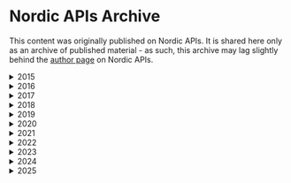 # Nordic APIs Archive
This content was originally published on Nordic APIs. It is shared here only as an archive of published material - as such, this archive may lag slightly behind the [author page](https://nordicapis.com/author/sandovaleffect/) on Nordic APIs.


<details>
<summary>2015</summary>
<br>
<ul>
<li>Success vs. Failure – The Importance of API Metrics</li>
<li>API Security: The 4 Defenses of The API Stronghold</li>
<li>Equipping Your API With The Right Armor</li>
<li>Microservice Showdown – REST vs SOAP vs Apache Thrift (And Why It Matters)</li>
<li>Functional vs. Useful: What Makes a Useful API?</li>
<li>Top 5 Development Tips for a Killer API</li>
<li>A Tale of Four API Designs: Dissecting Common API Architectures</li>
<li>3 Strategies For Developing Microservices</li>
<li>First or Third Party APIs?</li>
<li>Writing Microservices in Go</li>
<li>Living in the Cloud Stack – Understanding SaaS, PaaS, and IaaS APIs</li>
<li>Writing Microservices in Go Part II – When Not to Use Go</li>
<li>Zero Day Flash Exploits, Versioning, and the API Space</li>
<li>Fostering an Internal Culture of Security</li>
<li>Securing Your Data Stream with P2P Encryption</li>
<li>Using Spark to Create APIs in Java</li>
<li>Using Spark to Create APIs in Scala</li>
<li>Docker Containers and APIs: A Brief Overview</li>
<li>Top Specification Formats for REST APIs</li>
<li>Your API is Vulnerable if These 4 Risks Aren’t Mitigated</li>
<li>Reverse Engineering In-App Purchases Within Mobile Gaming APIs</li>
<li>Privacy Laws and International Data Exchange: Comparing EU and US Standards</li>
<li>Why API Developers Love GitHub</li>
<li>Programming Sponsored Content: How APIs Have Transformed Advertising</li>
<li>API Keys ≠ Security: Why API Keys Are Not Enough</li>
</ul>
  <br>
</details>

<details>
<summary>2016</summary>
<br>
<ul>
<li>Simultaneous Platform-Wide Versioning: How to Implement API to SDK Synchronicity</li>
<li>API Gateways to Direct Microservices Architecture</li>
<li>How to Improve API Experience Using Hypermedia</li>
<li>What Data Formats Should My API Support?</li>
<li>Stemming the Flood – How to Rate Limit an API</li>
<li>Sweet API — Syntactic Sugar and You</li>
<li>Defining the Emerging Role of DevOps</li>
<li>6 Techniques for 99.999% Uptime</li>
<li>Monitor the Status of APIs with These 4 Tools</li>
<li>Maintaining API Security in a Continuous Delivery Environment</li>
<li>World War API: Cyberattacks on the International Scale</li>
<li>World War API: Understanding the Enemy</li>
<li>Blockchain: Beyond Cryptocurrency</li>
<li>Accumulating Feedback: 4 Questions API Providers Need to Ask Their Users</li>
<li>What is the Difference Between an API and an SDK?</li>
<li>Using APIs in Sound Engineering</li>
<li>Your API is Never Fully Released</li>
<li>Developer Relations: How to Offer Unparalleled Developer Outreach</li>
<li>How to Hold a Killer First Hackathon or Developer Conference</li>
<li>API Testing and Monitoring with API Fortress</li>
<li>What is the Difference Between API Documentation, Specification, and Definition?</li>
<li>Using IoT Data to Hack the World</li>
<li>Tips and Tools for Debugging APIs</li>
<li>What Does the Rise of Bots Mean for APIs?</li>
<li>The API that Defied REST: Most Common Instances of unRESTful APIs, and What Really Matters</li>
<li>5 Potential Benefits of Integrating GraphQL</li>
<li>Virtualization, Sandboxes, and Playgrounds for a Wholesome API</li>
<li>How to Handle the Continuous Delivery of Microservices</li>
<li>How to Wrap a REST API in GraphQL</li>
<li>Leverage Public APIs to Make Your System Better</li>
<li>3 Methods for Documenting JSON API Services</li>
<li>The Power of Relay; The Entry Point to GraphQL</li>
<li>9 Common Errors Made During API Testing</li>
</ul>
  <br>
</details>

<details>
<summary>2017</summary>
<br>
<ul>
<li>How Pokémon Go Fans Hacked ‘Em All: And How to Prevent Similar Reverse-Engineering</li>
<li>Review of Approov for Mobile API Security</li>
<li>Standard API Definitions Demystified</li>
<li>How Could Artificial Intelligence Improve API Design?</li>
<li>6 Tips to Become a Master Microservice Gardener</li>
<li>Building With Open Standards Will Result in IT Longevity</li>
<li>Is GraphQL The End of REST Style APIs?</li>
<li>Stop Polling and Consider Using REST Hooks</li>
<li>OAuth 2.0 – Why It’s Vital to IoT Security</li>
<li>5 Ways the OpenAPI Specification Spurs API Agility</li>
<li>The End of API Documentation As We Know It</li>
<li>Security Points to Consider Before Implementing GraphQL</li>
<li>5 Lightweight PHP Frameworks to Build REST APIs</li>
<li>Defining Stateful vs Stateless Web Services</li>
<li>Building a Backend for Frontend (BFF) For Your Microservices</li>
<li>What is Fog Computing?</li>
<li>5 Protocols For Event-Driven API Architectures</li>
<li>Best Practices for A Healthy GraphQL Implementation</li>
<li>Best Practices for API Error Handling</li>
<li>4 Mantras for Designing Scalable APIs</li>
<li>Exploring The gRPC Framework for Building Microservices</li>
<li>What Qualities Make a Great API Product Owner?</li>
<li>7 Frameworks To Build A REST API In Go</li>
<li>Insights From the Stack Overflow 2017 Developer Survey</li>
<li>How to Optimize the API Response Package</li>
<li>Designing API Usage Guidelines For Bot Clients</li>
<li>Using API Analytics to Empower the Platform</li>
<li>7 Helpful HTTP Tools</li>
<li>How to Safely Throttle High Traffic APIs</li>
<li>Using JSON-LD To Establish Semantic Linked Data</li>
<li>4 APIs Doing Developer Experience Really Well</li>
<li>13 Node.js Frameworks to Build Web APIs</li>
<li>Why Can’t I Just Send JWTs Without OAuth?</li>
<li>How To Make A Self-Descriptive Enterprise API</li>
<li>Using A Schema-First Design As Your Single Source of Truth</li>
<li>What The GraphQL Patent Release Means For the API Industry</li>
<li>Securing Medical IoT Devices</li>
</ul>
  <br>
</details>

<details>
<summary>2018</summary>
<br>
<ul>
<li>7 Unique Benefits of Using GraphQL in Microservices</li>
<li>7 Growing API Design Trends</li>
<li>Tooling Review: AsyncAPI</li>
<li>9 Types of Tests To Perform On Your APIs</li>
<li>Using Canary Release To Ease API Versioning</li>
<li>3 Common Methods of API Authentication Explained</li>
<li>8 Ways That Plugging Into APIs Helps Business</li>
<li>High-Grade API Security For Banks</li>
<li>What Should You Consider Before OpenAPI Adoption?</li>
<li>7 Items No API Documentation Can Live Without</li>
<li>Act Now Before The GDPR Deadline</li>
<li>Using Kubernetes to Build Versatile Microservices</li>
<li>Tooling Review: Swagger Inspector</li>
<li>Data-Driven Agriculture: Using APIs in Farming</li>
<li>Methods To Communicate API Change Effectively</li>
<li>Using OAuth Device Flow For UI-Incapable Devices</li>
<li>What is the Richardson Maturity Model?</li>
<li>Best Practices for Building SDKs for APIs</li>
<li>Tools to Make HATEOAS Compliance Easier</li>
<li>10+ Frameworks For Building Web Applications In Clojure</li>
<li>What is WebSub? Common Cases and Implementations</li>
<li>Federated Data With HyperGraphQL</li>
<li>The Role of APIs In Blockchain</li>
<li>8 Frameworks to Build A Web API In Scala</li>
<li>9 Questions for Top-Level API Security Auditing</li>
<li>The Reality of Disruptive Tech</li>
<li>Case Study: How Square Automates SDK Generation</li>
<li>Benefits Of The DevSecOps Approach</li>
<li>When to Use What: REST, GraphQL, Webhooks, & gRPC</li>
<li>Would An Experimental API Strategy Work For You?</li>
<li>How To Treat Your API as a Product</li>
<li>Understanding Idempotency and Safety in API Design</li>
<li>Who Invented the API?</li>
<li>What’s The Difference Between Versioning and Revisioning APIs?</li>
<li>7 Types Of API Business Models</li>
<li>5 Ways To Hack An API (And How To Defend)</li>
<li>Chaos Engineering For APIs: Review of Gremlin</li>
<li>5 Ways SDKs and Code Samples Boost Developer Experience</li>
<li>The Business Caveats of Microservices</li>
<li>Balancing Client And Server Caching in Web Application Development</li>
</ul>
  <br>
</details>

<details>
<summary>2019</summary>
<br>
<ul>
<li>Review of Gloo, The Function Gateway</li>
<li>7 Protocols Good For Documenting With AsyncAPI</li>
<li>Functional Contract Testing: A Case Study</li>
<li>Review of Supermodel</li>
<li>REST vs GraphQL: How Constraints Determine API Style</li>
<li>6 Helpful GraphQL Frameworks: FlacheQL, Relay, Apollo, and others</li>
<li>What is Coming In HTTP/3 QUIC?</li>
<li>Comparing Tools For GraphQL Schema Stitching: Hasura vs. Apollo</li>
<li>Review of Everest API Testing Tool</li>
<li>Why DevOps Tooling Relies on Great API Integrations</li>
<li>Ways to Harden New Platform Architecture</li>
<li>REST vs Streaming APIs: How They Differ</li>
<li>Exploring OAuth.tools, The World’s First OAuth Playground</li>
<li>How to Mock Web Services During Development</li>
<li>Review of Ballerina, A Programming Language For Microservices And APIs</li>
<li>Auto-Generating a CLI From OpenAPI Specification</li>
<li>How to Smartly Sunset and Deprecate APIs</li>
<li>AsyncAPI vs OpenAPI: What’s The Difference?</li>
<li>20+ Resources To Nail Down Tough API Security Concepts</li>
<li>How Does JSON:API Compare To REST and GraphQL?</li>
<li>What is API Orchestration?</li>
<li>What Is Site Reliability Engineering (SRE)?</li>
<li>Review of GROQ, A New JSON Query Language</li>
<li>The Differences Between Gateway, Microgateway, and Service Mesh</li>
<li>Understanding the Hidden Powers of curl</li>
<li>13 Frameworks for Building APIs in Elixir</li>
<li>Hiding and Securing Your API Keys</li>
<li>Review of Postwoman</li>
</ul>
  <br>
</details>

<details>
<summary>2020</summary>
<br>
<ul>
<li>Ultimate Guide To 9 Common HTTP Methods</li>
<li>What is CORS?</li>
<li>Review of Optic</li>
<li>AsyncAPI: 2020’s Industry Standard For Messaging APIs?</li>
<li>10+ Tools To Mock HTTP Requests</li>
<li>Introducing The API Security Maturity Model</li>
<li>10 Free to Use CORS Proxies</li>
<li>Introduction to OpenAPI Generator</li>
<li>Does HTTP Multiplexing Make GraphQL Obsolete?</li>
<li>Review of Rejoiner</li>
<li>Overview of the OData Standard</li>
<li>General Techniques for Proper API Caching</li>
<li>What is the Difference Between Authentication and Authorization?</li>
<li>What’s the Difference Between Monolith and Microservices?</li>
<li>What is Cell-Based Architecture?</li>
<li>The Difference Between Tight and Loose Coupling</li>
<li>How Can AI Help Improve API Security?</li>
<li>5 Ways to Generate Direct Revenue With APIs</li>
<li>What Does It Mean to Be A Platform?</li>
<li>8 APIs to Detect Objects From Video</li>
<li>4 Areas of Consistency for Great Developer Experience</li>
</ul>
  <br>
</details>

<details>
<summary>2021</summary>
<br>
<ul>
<li>How Are Web APIs Different Than System APIs?</li>
<li>How To Make Your CLI More Intuitive</li>
<li>What is Human-in-the-Loop Workflow Automation?</li>
<li>Tips For Internal API-First Approaches</li>
<li>Using gRPC to Connect a Microservices Ecosystem</li>
<li>5 More Areas of Consistency for Great Developer Experience</li>
<li>Review of ALPS</li>
<li>What’s The Difference Between Event Brokers and Message Queues?</li>
<li>Overview of APICheck</li>
<li>How OAuth Enables a Zero-Trust Architecture</li>
<li>11 Space APIs, Because Space is Neat</li>
<li>What Is an API-as-a-Product?</li>
<li>Why API Platforms Should Be Open</li>
<li>Review of Mockoon</li>
<li>What’s The Difference Between Containers and Microservices?</li>
<li>Center of Excellence (CoE) vs. Center of Enablement (C4E)</li>
<li>Tips For Right-Sizing Microservices</li>
<li>APIs vs. Webhooks: How Are They Different?</li>
<li>GraphQL Microservices (GQLMS) as a Backend: A Netflix Case Study</li>
<li>5 Tips to Spark Engagement Around Your API-as-a-Product</li>
<li>Investigating Chargeback As An Internal API Use Case</li>
<li>What Is An Application Programming Interface (API)?</li>
<li>6 Examples of Great Developer Portals</li>
<li>APIs 101: What Is an API Call?</li>
<li>What Is the Difference Between JSON and YAML?</li>
</ul>
  <br>
</details>

<details>
<summary>2022</summary>
<br>
<ul>
<li>4 Multi-Factor Authentication (MFA) APIs</li>
<li>What Does ‘Smart Endpoints and Dumb Pipes’ Mean?</li>
<li>Using Hypermedia to Enable Passwordless Auth</li>
<li>How Will 5G Ubiquity Impact API Design?</li>
<li>What Is the Difference Between JSON and XML?</li>
<li>30 Common Terms Every API Technologist Should Know</li>
<li>The Difference Between Client-Server and Publisher-Subscriber</li>
<li>What’s The Difference Between Upstream and Downstream?</li>
<li>Comparing the Features of OpenAPI v3 vs OpenAPI v2</li>
<li>What Does It Mean To Be API-First?</li>
<li>API Security is Paramount to Protect the Software Supply Chain</li>
<li>What Are Over-Fetching and Under-Fetching?</li>
<li>The Difference Between API Keys and API Tokens</li>
<li>5 Examples of RESTful API Pagination in Production</li>
<li>Case Study: SoundCloud’s Multi-Year Journey Breaking the Monolith</li>
<li>Proactive Tips to Avoid Shadow APIs</li>
<li>6 Top Skillsets For API Developers to Hone</li>
<li>What Is The Difference Between EDI and API?</li>
<li>What’s the Difference Between an API Gateway and a Load Balancer?</li>
<li>What Is Gall’s Law, and How Could It Direct API Design?</li>
<li>How API-First Accelerates Cross-Team Collaboration</li>
<li>Exploring The New Linkset IETF Specification</li>
<li>Using OWASP’s crAPI Tool For API Security</li>
<li>5 Laws Of The API Land</li>
</ul>
  <br>
</details>

<details>
<summary>2023</summary>
<br>
<ul>
<li>What Is Cloud-Native Architecture?</li>
<li>What Is Broken Object Level Authorization? (And How To Fix It)</li>
<li>What Is Docs as Code and Why Does It Matter?</li>
<li>Case Study: Lessons Learned Making the Tinder API Gateway</li>
<li>What Is The MACH Alliance?</li>
<li>How to Perform Contract Testing on APIs and Microservices</li>
<li>Review of JSON Crack for Visualizing Data</li>
<li>Using tRPC for TypeScript-Enabled APIs</li>
<li>When Is Microservices Architecture Worth It?</li>
<li>How to Manage Breaking Changes Throughout an API’s Lifecycle</li>
<li>8 Developer Portal Best Practices</li>
<li>6 Strategies for Documenting Webhooks</li>
<li>REST vs gRPC: Advantages and Disadvantages</li>
<li>What’s The Difference Between CLIs and APIs?</li>
<li>7 API Testing Tools That Support gRPC</li>
<li>APIRank Benchmarks Security Posture of 5,000+ APIs</li>
<li>6 Examples of Partner APIs Throughout The Market</li>
<li>5 Ways to Detect Breaking Changes In Your APIs</li>
<li>What Is the Principle of Least Privilege?</li>
<li>How to Design a Scalable GraphQL Schema</li>
<li>What Do The HTTP Status Codes Mean?</li>
<li>What Are The Benefits of API-First Development?</li>
<li>Deep Dive Into Glee, the AsyncAPI Framework</li>
<li>10 Insights From Past Platform Summits</li>
<li>Beware OAuth Misconfigurations to Protect Your Web APIs</li>
<li>How to Federate GraphQL Across an Enterprise</li>
<li>How to Design APIs for LLMs</li>
<li>How AI Can Be Used In API Security</li>
<li>What’s The Difference Between REST and Event-Driven Architecture?</li>
<li>Review of Damn Vulnerable GraphQL Application (DVGA)</li>
<li>10 RESTful API Pagination Best Practices</li>
<li>A Look at Problem Details for HTTP APIs RFC</li>
<li>Using Redocly CLI for API Management</li>
<li>Protecting GraphQL Against OWASP Top Ten API Risks</li>
<li>How To Design APIs For Reusability</li>
<li>Protecting Webhooks Against OWASP’s Top Ten API Risks</li>
<li>Protecting gRPC Against OWASP’s Top Ten API Risks</li>
<li>7 Practices to Secure Third-Party API Usage</li>
<li>How to Design Robust Generative AI APIs</li>
<li>The Role of APIs in Platform Engineering</li>
</ul>
  <br>
</details>

<details>
<summary>2024</summary>
<br>
<ul>
<li>Protecting SOAP Against OWASP’s Top Ten API Risks</li>
<li>4 Examples of JSON Schema In Production</li>
<li>Using API Insights to Test OpenAPI Specifications</li>
<li>OpenAPI Sets It Sights On v4 Moonwalk For 2024</li>
<li>API Case Study: US Air Force Goes API-First</li>
<li>The Differences Between Synchronous and Asynchronous APIs</li>
<li>Design-First API Development: Myth or Reality?</li>
<li>API Management Platforms That Support GraphQL</li>
<li>Why Documentation Is Important For API Security</li>
<li>Keep API Keys Safe, Because The Repercussions Are Huge</li>
<li>Benefits of Protobufs For Internal Microservices</li>
<li>Why You Might Need a Chief API Officer</li>
<li>Is GraphQL Easier to Govern Than REST?</li>
<li>10+ Tools To Automatically Generate SDKs for Your API</li>
<li>Using OPA To Achieve Zero-Trust APIs</li>
<li>Crafting an Excellent Developer Experience for API Versioning</li>
<li>14 Text-to-Image AI APIs</li>
<li>APIs 101: What Is SOAP (Simple Object Access Protocol)?</li>
<li>The Benefits of Using APIs.json and APIs.io</li>
<li>11 APIs For Futures Data</li>
<li>Should You Use An API Gateway or Service Mesh?</li>
<li>What is API-as-a-Service?</li>
<li>10 Optical Character Recognition (OCR) APIs</li>
<li>What To Expect In OPA 1.0</li>
<li>Overview of Smithy, an API Description Language From Amazon</li>
<li>5 KPIs for API Platform Engineering</li>
<li>Is It Better to Build or Buy SDKs?</li>
<li>Understanding The Phantom Token Approach</li>
<li>10 AI-Powered API Security Tools</li>
<li>API Discovery: How Do You Count APIs?</li>
<li>Best API Management Tools in 2024</li>
<li>10 Tools For API Contract Testing</li>
<li>6 Ways AI Can Enhance API Testing</li>
<li>7 Ways to Test LLMs</li>
<li>8 Tools To Automatically Generate API Documentation</li>
<li>The Rise of API-First Companies: 5 Success Stories</li>
<li>The State of GraphQL Security in 2024</li>
<li>What’s The Difference Between Shadow APIs and Zombie APIs?</li>
<li>How To Find And Protect Sensitive Data In APIs</li>
<li>Unbundling API Management: When Is It Worth It?</li>
<li>12 Top Performing LLMs In 2024</li>
<li>How to Implement Attribute-Based Access Control For APIs</li>
<li>What is API Drift, and What Can You Do About It?</li>
<li>7 Developer Experience Metrics to Track</li>
<li>How Modern Banking Is Using GraphQL</li>
<li>Are SDKs Still Relevant In The AI Age?</li>
<li>The Compression of Tech Maturity in the Age of AI</li>
<li>Building APIs for the Reality of AI</li>
<li>How APIs Can Reduce AI Resource Consumption</li>
<li>6 Case Studies of API Governance Done Right</li>
<li>What is Federated API Management?</li>
<li>Why US-Based Fintech Relies on APIs</li>
</ul>
  <br>
</details>

<details>
<summary>2025</summary>
<br>
<ul>
<li>The Role of APIs In The Gaming Industry</li>
<li>API Misconfigurations Can Easily Expose Sensitive Data</li>
<li>The Difference Between APIs and Workloads</li>
<li>7 Ways to Optimize OAuth Performance</li>
<li>Securing Cloud-Native Workloads With SPIFFE and SPIRE</li>
<li>The Salesforce API Journey: A Deep Dive</li>
<li>Why Data Sovereignty Matters More Than Ever</li>
<li>9 Signs You’re Doing API Security Wrong</li>
<li>The State of Zero-Trust Security in 2025</li>
<li>3 New Patterns for Connecting AI Agents to APIs</li>
<li>5 Ways to Secure Agentic Access to APIs</li>
<li>How APIs Should Respond to Data Sovereignty</li>
<li>10 API Linters and Description Validators</li>
<li>6 Ways to Absolutely Fail at API Governance</li>
</ul>
  <br>
</details>
